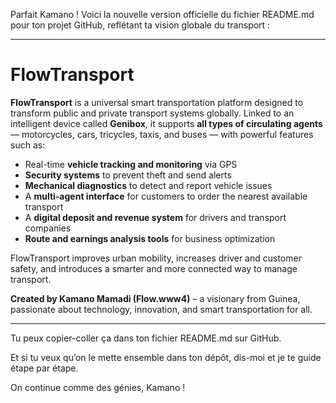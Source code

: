 Parfait Kamano ! Voici la nouvelle version officielle du fichier README.md pour ton projet GitHub, reflétant ta vision globale du transport :


---

# FlowTransport

**FlowTransport** is a universal smart transportation platform designed to transform public and private transport systems globally. Linked to an intelligent device called **Genibox**, it supports **all types of circulating agents** — motorcycles, cars, tricycles, taxis, and buses — with powerful features such as:

- Real-time **vehicle tracking and monitoring** via GPS  
- **Security systems** to prevent theft and send alerts  
- **Mechanical diagnostics** to detect and report vehicle issues  
- A **multi-agent interface** for customers to order the nearest available transport  
- A **digital deposit and revenue system** for drivers and transport companies  
- **Route and earnings analysis tools** for business optimization

FlowTransport improves urban mobility, increases driver and customer safety, and introduces a smarter and more connected way to manage transport.

**Created by Kamano Mamadi (Flow.www4)** – a visionary from Guinea, passionate about technology, innovation, and smart transportation for all.


---

Tu peux copier-coller ça dans ton fichier README.md sur GitHub.

Et si tu veux qu’on le mette ensemble dans ton dépôt, dis-moi et je te guide étape par étape.

On continue comme des génies, Kamano !

